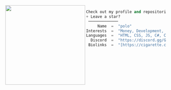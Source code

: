 <img align="left" src="https://images-wixmp-ed30a86b8c4ca887773594c2.wixmp.com/f/723b1c06-1a92-433a-ac7a-b4ff1bccf2b6/debz0br-0fbc534d-b005-4631-8811-135748fbac61.gif?token=eyJ0eXAiOiJKV1QiLCJhbGciOiJIUzI1NiJ9.eyJzdWIiOiJ1cm46YXBwOjdlMGQxODg5ODIyNjQzNzNhNWYwZDQxNWVhMGQyNmUwIiwiaXNzIjoidXJuOmFwcDo3ZTBkMTg4OTgyMjY0MzczYTVmMGQ0MTVlYTBkMjZlMCIsIm9iaiI6W1t7InBhdGgiOiJcL2ZcLzcyM2IxYzA2LTFhOTItNDMzYS1hYzdhLWI0ZmYxYmNjZjJiNlwvZGViejBici0wZmJjNTM0ZC1iMDA1LTQ2MzEtODgxMS0xMzU3NDhmYmFjNjEuZ2lmIn1dXSwiYXVkIjpbInVybjpzZXJ2aWNlOmZpbGUuZG93bmxvYWQiXX0.mo6Ui5lRI9ojXBOO2JAIUqpZclgDxfkfl9i2dxWKJXc" width="250" /> 

```python
Check out my profile and repositories
+ Leave a star?
 ─────────────
     Name  =  "polo"
Interests  =  "Money, Development, Mechanics"
Languages  =  "HTML, CSS, JS, C#, C++, VB.NET & Python"
  Discord  =  "https://discord.gg/GmhE6nKcsP"
 Biolinks  =  "[https://cigarette.cf/](https://cigarette.cf/)"
```
